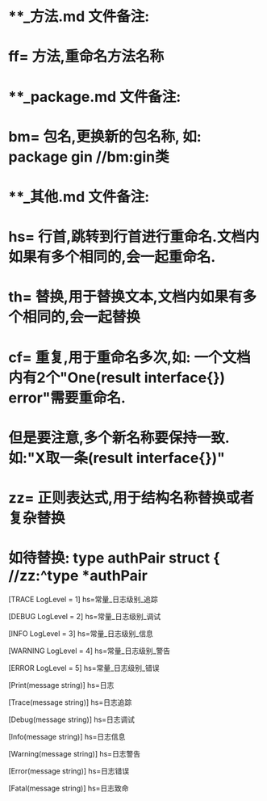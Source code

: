 # **_方法.md 文件备注:
# ff= 方法,重命名方法名称
# 
# **_package.md 文件备注:
# bm= 包名,更换新的包名称, 如: package gin //bm:gin类
#
# **_其他.md 文件备注:
# hs= 行首,跳转到行首进行重命名.文档内如果有多个相同的,会一起重命名.
# th= 替换,用于替换文本,文档内如果有多个相同的,会一起替换
# cf= 重复,用于重命名多次,如: 一个文档内有2个"One(result interface{}) error"需要重命名.
#     但是要注意,多个新名称要保持一致. 如:"X取一条(result interface{})"
# zz= 正则表达式,用于结构名称替换或者复杂替换
#     如待替换: type authPair struct { //zz:^type *authPair

[TRACE LogLevel = 1]
hs=常量_日志级别_追踪

[DEBUG LogLevel = 2]
hs=常量_日志级别_调试

[INFO LogLevel = 3]
hs=常量_日志级别_信息

[WARNING LogLevel = 4]
hs=常量_日志级别_警告

[ERROR LogLevel = 5]
hs=常量_日志级别_错误

[Print(message string)]
hs=日志

[Trace(message string)]
hs=日志追踪

[Debug(message string)]
hs=日志调试

[Info(message string)]
hs=日志信息

[Warning(message string)]
hs=日志警告

[Error(message string)]
hs=日志错误

[Fatal(message string)]
hs=日志致命
